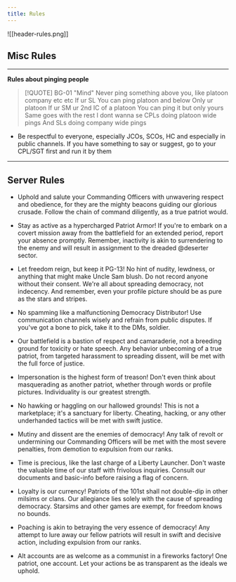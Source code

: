 ```yaml
---
title: Rules
---
```

![[header-rules.png]]

## Misc Rules
***
**Rules about pinging people**

> [!QUOTE] BG-01 "Mind"
> Never ping something above you, like platoon company etc etc
If ur SL
You can ping platoon and below
Only ur platoon
If ur SM ur 2nd IC of a platoon
You can ping it but only yours
Same goes with the rest
I dont wanna se CPLs doing platoon wide pings
And SLs doing company wide pings

- Be respectful to everyone, especially JCOs, SCOs, HC and especially in public channels. If you have something to say or suggest, go to your CPL/SGT first and run it by them

***


## Server Rules
- Uphold and salute your Commanding Officers with unwavering respect and obedience, for they are the mighty beacons guiding our glorious crusade. Follow the chain of command diligently, as a true patriot would.

- Stay as active as a hypercharged Patriot Armor! If you're to embark on a covert mission away from the battlefield for an extended period, report your absence promptly. Remember, inactivity is akin to surrendering to the enemy and will result in assignment to the dreaded @deserter sector.

- Let freedom reign, but keep it PG-13! No hint of nudity, lewdness, or anything that might make Uncle Sam blush. Do not record anyone without their consent. We're all about spreading democracy, not indecency. And remember, even your profile picture should be as pure as the stars and stripes.

- No spamming like a malfunctioning Democracy Distributor! Use communication channels wisely and refrain from public disputes. If you've got a bone to pick, take it to the DMs, soldier.

- Our battlefield is a bastion of respect and camaraderie, not a breeding ground for toxicity or hate speech. Any behavior unbecoming of a true patriot, from targeted harassment to spreading dissent, will be met with the full force of justice.

- Impersonation is the highest form of treason! Don't even think about masquerading as another patriot, whether through words or profile pictures. Individuality is our greatest strength.

- No hawking or haggling on our hallowed grounds! This is not a marketplace; it's a sanctuary for liberty. Cheating, hacking, or any other underhanded tactics will be met with swift justice.

- Mutiny and dissent are the enemies of democracy! Any talk of revolt or undermining our Commanding Officers will be met with the most severe penalties, from demotion to expulsion from our ranks.

- Time is precious, like the last charge of a Liberty Launcher. Don't waste the valuable time of our staff with frivolous inquiries. Consult our documents and basic-info before raising a flag of concern.
 
- Loyalty is our currency! Patriots of the 101st shall not double-dip in other milsims or clans. Our allegiance lies solely with the cause of spreading democracy. Starsims and other games are exempt, for freedom knows no bounds.

- Poaching is akin to betraying the very essence of democracy! Any attempt to lure away our fellow patriots will result in swift and decisive action, including expulsion from our ranks.

- Alt accounts are as welcome as a communist in a fireworks factory! One patriot, one account. Let your actions be as transparent as the ideals we uphold.